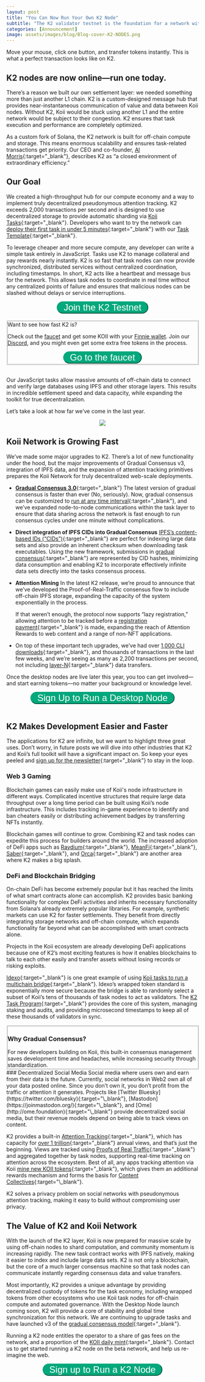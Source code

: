 ```yaml
---
layout: post
title: "You Can Now Run Your Own K2 Node"
subtitle: "The K2 validator testnet is the foundation for a network with lightning fast transactions that enables developers to build oracles, social platforms, games, and more."
categories: [Announcement]
image: assets/images/blog/Blog-cover-K2-NODES.png
---
```


Move your mouse, click one button, and transfer tokens instantly. This is what a perfect transaction looks like on K2.

## K2 nodes are now online—run one today. 

There’s a reason we built our own settlement layer: we needed something more than just another L1 chain. K2 is a custom-designed message hub that provides near-instantaneous communication of value and data between Koii nodes. Without K2, Koii would be stuck using another L1 and the entire network would be subject to their congestion. K2 ensures that task execution and performance are completely optimized.

As a custom fork of Solana, the K2 network is built for off-chain compute and storage. This means enormous scalability and ensures task-related transactions get priority. Our CEO and co-founder, [Al Morris](https://twitter.com/al_koii){:target="\_blank"}, describes K2 as “a closed environment of extraordinary efficiency.”

## Our Goal 
We created a high-throughput hub for our compute economy and a way to implement truly decentralized pseudonymous attention tracking. K2 exceeds 2,000 transactions per second and is designed to use decentralized storage to provide automatic sharding via [Koii Tasks](https://docs.koii.network/microservices-and-tasks/what-are-tasks){:target="\_blank"}. Developers who want to try the network can [deploy their first task in under 5 minutes](https://blog.koii.network/How-to-deploy-a-koii-task-in-less-than-5mins/){:target="\_blank"} with our [Task Template](https://github.com/koii-network/task-template){:target="\_blank"}. 

To leverage cheaper and more secure compute, any developer can write a simple task entirely in JavaScript. Tasks use K2 to manage collateral and pay rewards nearly instantly. K2 is so fast that task nodes can now provide synchronized, distributed services without centralized coordination, including timestamps. In short, K2 acts like a heartbeat and message bus for the network. This allows task nodes to coordinate in real time without any centralized points of failure and ensures that malicious nodes can be slashed without delays or service interruptions.

<div class="more" style="text-align: center;">
<button class="button" onclick="window.open('http://koii.me/k2')" id="myBtn" style="font-size: 1.5rem;" target="_blank" >Join the K2 Testnet</button>
</div><br/>

<div class="box p-3" style="border: ridge">

<div class="text-center font-italic">Want to see how fast K2 is?</div>

Check out the <a href="https://faucet.koii.network/" target="_blank">faucet</a> and get some KOII with your <a href="https://chrome.google.com/webstore/detail/finnie/cjmkndjhnagcfbpiemnkdpomccnjblmj" target="_blank">Finnie wallet</a>. Join our <a href="https://discord.gg/koii" target="_blank">Discord</a>, and you might even get some extra free tokens in the process. 



<div class="more" style="text-align: center;">
<button class="button" onclick="window.open('https://faucet.koii.network/')" id="myBtn" style="font-size: 1.5rem;" target="_blank" >Go to the faucet</button>
</div>

</div><br/>

Our JavaScript tasks allow massive amounts of off-chain data to connect and verify large databases using IPFS and other storage layers. This results in incredible settlement speed and data capacity, while expanding the toolkit for true decentralization. 

Let’s take a look at how far we’ve come in the last year.

<p align="center">
  <img src="/assets/images/blog/run-k2.png" />
</p>

## Koii Network is Growing Fast

We’ve made some major upgrades to K2. There’s a lot of new functionality under the hood, but the major improvements of Gradual Consensus v3, integration of IPFS data, and the expansion of attention tracking primitives prepares the Koii Network for truly decentralized web-scale deployments.  

- [**Gradual Consensus 3.0**](https://docs.koii.network/microservices-and-tasks/what-are-tasks/gradual-consensus){:target="\_blank"}
The latest version of gradual consensus is faster than ever (No, seriously). Now, gradual consensus can be customized to [run at any time interval](https://docs.koii.network/microservices-and-tasks/what-are-tasks/gradual-consensus){:target="\_blank"}, and we’ve expanded node-to-node communications within the task layer to ensure that data sharing across the network is fast enough to run consensus cycles under one minute without complications.


- **Direct integration of IPFS CIDs into Gradual Consensus**
[IPFS’s content-based IDs (“CIDs”)](https://docs.ipfs.tech/concepts/content-addressing/#what-is-a-cid){:target="\_blank"} are perfect for indexing large data sets and also provide an inherent checksum when downloading task executables. Using the new framework, submissions in [gradual consensus](https://docs.koii.network/microservices-and-tasks/what-are-tasks/gradual-consensus){:target="\_blank"} are represented by CID hashes, minimizing data consumption and enabling K2 to incorporate effectively infinite data sets directly into the tasks consensus process.


- **Attention Mining**
In the latest K2 release, we’re proud to announce that we’ve developed the Proof-of-Real-Traffic consensus flow to include off-chain IPFS storage, expanding the capacity of the system exponentially in the process. 

    If that weren’t enough, the protocol now supports “lazy registration,” allowing attention to be tracked before a [registration payment](https://docs.koii.network/earning-koii/registering-content){:target="\_blank"} is made, expanding the reach of Attention Rewards to web content and a range of non-NFT applications.

- On top of these important tech upgrades, we’ve had over [1,000 CLI downloads](https://www.npmjs.com/package/@_koii/create-task-cli){:target="\_blank"}, and thousands of transactions in the last few weeks, and we’re seeing as many as 2,200 transactions per second, not including [layer-N](https://youtu.be/IFSBvDXK72c?t=655){:target="\_blank"} data transfers.
 
Once the desktop nodes are live later this year, you too can get involved—and start earning tokens—no matter your background or knowledge level.

<div class="more" style="text-align: center;">
<button class="button" onclick="window.open('https://share.hsforms.com/1kLtk8rfURZ-HY2xnKRTfCgc20dg')" id="myBtn" style="font-size: 1.5rem;" target="_blank" >Sign Up to Run a Desktop Node</button>
</div><br/>

## K2 Makes Development Easier and Faster

The applications for K2 are infinite, but we want to highlight three great uses. Don’t worry, in future posts we will dive into other industries that K2 and Koii’s full toolkit will have a significant impact on. So keep your eyes peeled and [sign up for the newsletter](https://share.hsforms.com/1oqz977zNToCWmA-hbyTjXwc20dg){:target="\_blank"} to stay in the loop.

### Web 3 Gaming
Blockchain games can easily make use of Koii's node infrastructure in different ways. Complicated incentive structures that require large data throughput over a long time period can be built using Koii’s node infrastructure. This includes tracking in-game experience to identify and ban cheaters easily or distributing achievement badges by transferring NFTs instantly.

Blockchain games will continue to grow. Combining K2 and task nodes can expedite this process for builders around the world. The increased adoption of DeFi apps such as [Raydium](https://raydium.io/){:target="\_blank"}, [MeanFi](https://meanfi.com/){:target="\_blank"}, [Saber](https://app.saber.so/){:target="\_blank"}, and [Orca](https://www.orca.so/){:target="\_blank"} are another area where K2 makes a big splash.

### DeFi and Blockchain Bridging
On-chain DeFi has become extremely popular but it has reached the limits of what smart contracts alone can accomplish. K2 provides basic banking functionality for complex DeFi activities and inherits necessary functionality from Solana’s already extremely popular libraries. 
For example, synthetic markets can use K2 for faster settlements. They benefit from directly integrating storage networks and off-chain compute, which expands functionality far beyond what can be accomplished with smart contracts alone. 

Projects in the Koii ecosystem are already developing DeFi applications because one of K2’s most exciting features is how it enables blockchains to talk to each other easily and transfer assets without losing records or risking exploits. 

[Idexo](https://idexo.com/){:target="\_blank"} is one great example of using [Koii tasks to run a multichain bridge](https://cointelegraph.com/news/koii-labbs-idexos-launch-middleware-bridge-aiming-to-replace-cexs){:target="\_blank"}. Idexo’s wrapped token standard is exponentially more secure because the bridge is able to randomly select a subset of Koii’s tens of thousands of task nodes to act as validators. The [K2 Task Program](https://docs.koii.network/settlement-layer/native-contracts/the-task-contract){:target="\_blank"} provides the core of this system, managing staking and audits, and providing microsecond timestamps to keep all of these thousands of validators in sync. 

<div class="box pb-4" style="border: ridge">
<h3>Why Gradual Consensus?</h3>
For new developers building on Koii, this built-in consensus management saves development time and headaches, while increasing security through standardization. 
</div>
### Decentralized Social Media
Social media where users own and earn from their data is the future. Currently, social networks in Web2 own all of your data posted online. Since you don’t own it, you don’t profit from the traffic or attention it generates. Projects like [Twitter Bluesky](https://twitter.com/bluesky){:target="\_blank"}, [Mastodon](https://joinmastodon.org/){:target="\_blank"}, and [Ome](http://ome.foundation){:target="\_blank"} provide decentralized social media, but their revenue models depend on being able to track views on content.

K2 provides a built-in [Attention Tracking](https://docs.koii.network/settlement-layer/native-contracts/the-attention-game){:target="\_blank"}, which has capacity for [over 1 trillion](https://twitter.com/KoiiNetwork/status/1636306381144727555){:target="\_blank"} annual views, and that’s just the beginning. Views are tracked using [Proofs of Real Traffic](https://docs.koii.network/earning-koii/proof-of-real-traffic-port/attention-mining){:target="\_blank"} and aggregated together by task nodes, supporting real-time tracking on attention across the ecosystem. Best of all, any apps tracking attention via Koii [mine new KOII tokens](https://docs.koii.network/earning-koii/attention-mining){:target="\_blank"}, which gives them an additional rewards mechanism and forms the basis for [Content Collectives](https://blog.koii.network/Content-Collective/#:~:text=A%20Content%20Collective%20is%20a,by%20a%20DAO%20Governance%20Protocol.){:target="\_blank"}. 

K2 solves a privacy problem on social networks with pseudonymous attention tracking, making it easy to build without compromising user privacy. 


## The Value of K2 and Koii Network

With the launch of the K2 layer, Koii is now prepared for massive scale by using off-chain nodes to shard computation, and community momentum is increasing rapidly. The new task contract works with IPFS natively, making it easier to index and include large data sets. K2 is not only a blockchain, but the core of a much larger consensus machine so that task nodes can communicate instantly regarding consensus data and value transfers.

Most importantly, K2 provides a unique advantage by providing decentralized custody of tokens for the task economy, including wrapped tokens from other ecosystems who use Koii task nodes for off-chain compute and automated governance. With the Desktop Node launch coming soon, K2 will provide a core of stability and global time synchronization for this network. We are continuing to upgrade tasks and have launched v3 of the [gradual consensus model](https://docs.koii.network/microservices-and-tasks/what-are-tasks/gradual-consensus){:target="\_blank"}. 

Running a K2 node entitles the operator to a share of gas fees on the network, and a proportion of the [KOII daily mint](https://docs.koii.network/earning-koii/network-economics){:target="\_blank"}. Contact us to get started running a K2 node on the beta network, and help us re-imagine the web. 

<div class="more" style="text-align: center;">
<button class="button" onclick="window.open('http://koii.me/k2')" id="myBtn" style="font-size: 1.5rem;" target="_blank" >Sign up to Run a K2 Node</button>
</div><br/>


<style>
    button:hover {
    border-color: #016449;
    background-color: #016449;
    transition: all 0.2s linear 0s;
    }
    button {
    cursor: pointer;
    padding: 0rem 1rem;
    border-color: #03a87c;
    text-decoration: none;
    color: #ffffff;
    border-radius: 20px;
    background-color: #03a87c;
    transition: all 0.2s linear 0s;
}
</style>
